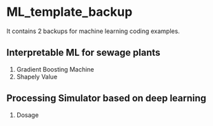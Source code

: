 # ML_template_backup
It contains 2 backups for machine learning coding examples.
## Interpretable ML for sewage plants
1. Gradient Boosting Machine
2. Shapely Value
## Processing Simulator based on deep learning
1. Dosage
